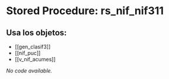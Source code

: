 # Stored Procedure: rs_nif_nif311

## Usa los objetos:
- [[gen_clasif3]]
- [[nif_puc]]
- [[v_nif_acumes]]

*No code available.*
